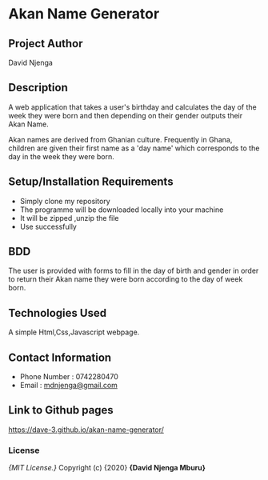 # Akan Name Generator
##  Project Author
David Njenga
## Description
A web application that takes a user's birthday and calculates the day of the week they were born and then depending on their gender outputs their Akan Name. 

Akan names are derived from Ghanian culture. Frequently in Ghana, children are given their first name as a 'day name' which corresponds to the day in the week they were born.  
## Setup/Installation Requirements
* Simply clone my repository
* The programme will be downloaded locally into your machine
* It will be zipped ,unzip the file
* Use successfully
## BDD
The user is provided with forms to fill in the day of birth and gender in order to return their Akan name they were born according to the day of week born.
## Technologies Used
A simple Html,Css,Javascript webpage.
## Contact Information
* Phone Number : 0742280470
* Email : mdnjenga@gmail.com
## Link to Github pages
https://dave-3.github.io/akan-name-generator/
### License
*{MIT License.}*
Copyright (c) {2020} **{David Njenga Mburu}**